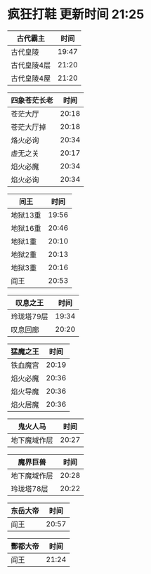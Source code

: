 # 疯狂打鞋 更新时间 21:25

| 古代霸主   | 时间    |
|--------|-------|
| 古代皇陵 | 19:47 |
| 古代皇陵4层 | 21:20 |
| 古代皇陵4屋 | 21:20 |

| 四象苍茫长老   | 时间    |
|--------|-------|
| 苍茫大厅 | 20:18 |
| 苍茫大厅掉 | 20:18 |
| 烙火必询 | 20:34 |
| 虚无之关 | 20:17 |
| 焰火必魔 | 20:34 |
| 焰火必询 | 20:34 |

| 间王   | 时间    |
|--------|-------|
| 地狱13重 | 19:56 |
| 地狱16重 | 20:46 |
| 地狱1重 | 20:10 |
| 地狱2重 | 20:13 |
| 地狱3重 | 20:16 |
| 阎王 | 20:53 |

| 叹息之王   | 时间    |
|--------|-------|
| 玲珑塔79层 | 19:34 |
| 叹息回廊 | 20:20 |

| 猛魔之王   | 时间    |
|--------|-------|
| 铁血魔宫 | 20:19 |
| 焰火必魔 | 20:36 |
| 焰火导魔 | 20:36 |
| 焰火居魔 | 20:36 |

| 鬼火人马   | 时间    |
|--------|-------|
| 地下魔域作层 | 20:27 |

| 魔界巨兽   | 时间    |
|--------|-------|
| 地下魔域作层 | 20:28 |
| 玲珑塔78层 | 20:22 |

| 东岳大帝   | 时间    |
|--------|-------|
| 阎王 | 20:57 |

| 酆都大帝   | 时间    |
|--------|-------|
| 阎王 | 21:24 |